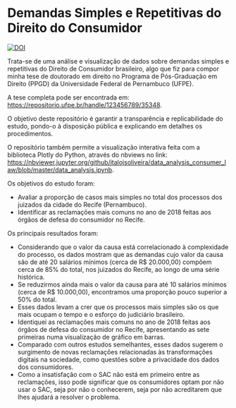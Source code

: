 # Demandas Simples e Repetitivas do Direito do Consumidor

[![DOI](https://zenodo.org/badge/208898704.svg)](https://zenodo.org/badge/latestdoi/208898704)

Trata-se de uma análise e visualização de dados sobre demandas simples e repetitivas do Direito de Consumidor brasileiro, algo que fiz para compor minha tese de doutorado em direito no Programa de Pós-Graduação em Direito (PPGD) da Universidade Federal de Pernambuco (UFPE).

A tese completa pode ser encontrada em: https://repositorio.ufpe.br/handle/123456789/35348.

O objetivo deste repositório é garantir a transparência e replicabilidade do estudo, pondo-o à disposição pública e explicando em detalhes os procedimentos.

O repositório também permite a visualização interativa feita com a biblioteca Plotly do Python, através do nbviews no link: https://nbviewer.jupyter.org/github/italojsoliveira/data_analysis_consumer_law/blob/master/data_analysis.ipynb.

Os objetivos do estudo foram:
* Avaliar a proporção de casos mais simples no total dos processos dos juizados da cidade do Recife (Pernambuco).
* Identificar as reclamações mais comuns no ano de 2018 feitas aos órgãos de defesa do consumidor no Recife.

Os principais resultados foram:
* Considerando que o valor da causa está correlacionado à complexidade do processo, os dados mostram que as demandas cujo valor da causa são de até 20 salários mínimos (cerca de R$ 20.000,00) compõem cerca de 85% do total, nos juizados do Recife, ao longo de uma série histórica.
* Se reduzirmos ainda mais o valor da causa para até 10 salários mínimos (cerca de R$ 10.000,00), encontramos uma proporção pouco superior a 50% do total.
* Esses dados levam a crer que os processos mais simples são os que mais ocupam o tempo e o esforço do judiciário brasileiro.
* Identiquei as reclamações mais comuns no ano de 2018 feitas aos órgãos de defesa do consumidor no Recife, apresentando as sete primeiras numa visualização de gráfico em barras.
* Comparado com outros estudos semelhantes, esses dados sugerem o surgimento de novas reclamações relacionadas às transformações digitais na sociedade, como questões sobre a privacidade dos dados dos consumidores.
* Como a insatisfação com o SAC não está em primeiro entre as reclamações, isso pode significar que os consumidores optam por não usar o SAC, seja por não o conhecerem, seja por não acreditarem que lhes ajudará a resolver o problema.
